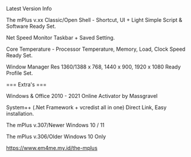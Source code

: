 Latest Version Info

The mPlus v.xx Classic/Open Shell - Shortcut, UI + Light Simple Script & Software Ready Set.

Net Speed Monitor Taskbar + Saved Setting.

Core Temperature  -  Processor Temperature, Memory, Load, Clock Speed Ready Set.

Window Manager Res 1360/1388 x 768, 1440 x 900, 1920 x 1080 Ready Profile Set.

=== Extra's ===

Windows & Office 2010 - 2021 Online Activator by Massgravel

System++ (.Net Framework + vcredist all in one) Direct Link, Easy installation.

The mPlus v.307/Newer Windows 10 / 11

The mPlus v.306/Older Windows 10 Only

https://www.em4me.my.id/the-mplus
